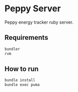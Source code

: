 # Peppy Server
Peppy energy tracker ruby server.
## Requirements

``` sh
bundler
rvm
```

## How to run

``` sh
bundle install
bundle exec puma
```
